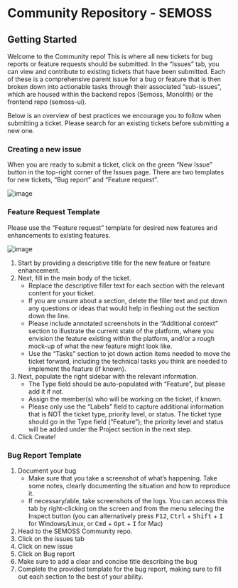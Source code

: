 # Community Repository - SEMOSS

## Getting Started

Welcome to the Community repo! This is where all new tickets for bug reports or feature requests should be submitted. In the “Issues” tab, you can view and contribute to existing tickets that have been submitted. Each of these is a comprehensive parent issue for a bug or feature that is then broken down into actionable tasks through their associated “sub-issues”, which are housed within the backend repos (Semoss, Monolith) or the frontend repo (semoss-ui).  

Below is an overview of best practices we encourage you to follow when submitting a ticket. Please search for an existing tickets before submitting a new one.

### Creating a new issue

When you are ready to submit a ticket, click on the green “New Issue” button in the top-right corner of the Issues page. There are two templates for new tickets, “Bug report” and “Feature request”.

![image](https://github.com/user-attachments/assets/5cb51a1a-c0f8-4615-b2a9-3908cb72bfc7)

### Feature Request Template

Please use the “Feature request” template for desired new features and enhancements to existing features.

![image](https://github.com/user-attachments/assets/831881b5-141b-4955-8db5-bb8b97ec9000)

1. Start by providing a descriptive title for the new feature or feature enhancement.
2. Next, fill in the main body of the ticket.
     - Replace the descriptive filler text for each section with the relevant content for your ticket.
     - If you are unsure about a section, delete the filler text and put down any questions or ideas that would help in fleshing out the section down the line.
     - Please include annotated screenshots in the “Additional context” section to illustrate the current state of the platform, where you envision the feature existing within the platform, and/or a rough mock-up of what the new feature might look like.
     - Use the “Tasks” section to jot down action items needed to move the ticket forward, including the technical tasks you think are needed to implement the feature (if known).
3. Next, populate the right sidebar with the relevant information.
     - The Type field should be auto-populated with “Feature”, but please add it if not.
     - Assign the member(s) who will be working on the ticket, if known.
     - Please only use the “Labels” field to capture additional information that is NOT the ticket type, priority level, or status. The ticket type should go in the Type field (“Feature”); the priority level and status will be added under the Project section in the next step.
4. Click Create!
  
### Bug Report Template

1. Document your bug 
     - Make sure that you take a screenshot of what’s happening. Take some notes, clearly documenting the situation and how to reproduce it. 
     - If necessary/able, take screenshots of the logs. You can access this tab by right-clicking on the screen and from the menu selecing the Inspect button (you can alternatively press <kbd>F12</kbd>, <kbd>Ctrl</kbd> + <kbd>Shift</kbd> + <kbd>I</kbd> for Windows/Linux, or <kbd>Cmd</kbd> + <kbd>Opt</kbd> + <kbd>I</kbd> for Mac)
2. Head to the SEMOSS Community repo.
3. Click on the issues tab
4. Click on new issue
5. Click on Bug report
6. Make sure to add a clear and concise title describing the bug
7. Complete the provided template for the bug report, making sure to fill out each section to the best of your ability.

